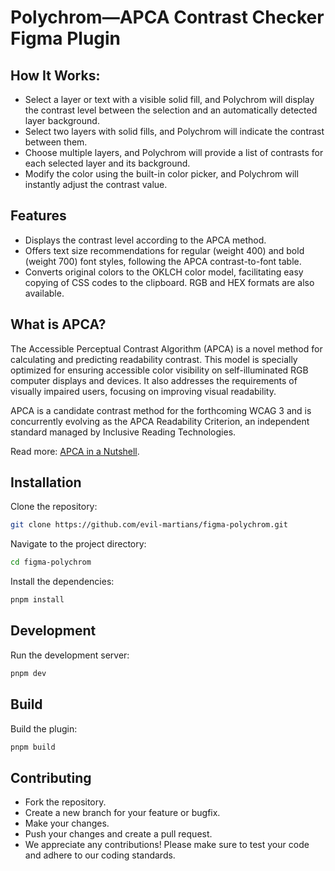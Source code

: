 # Polychrom—APCA Contrast Checker Figma Plugin

## How It Works:

- Select a layer or text with a visible solid fill, and Polychrom will display the contrast level between the selection and an automatically detected layer background.
- Select two layers with solid fills, and Polychrom will indicate the contrast between them.
- Choose multiple layers, and Polychrom will provide a list of contrasts for each selected layer and its background.
- Modify the color using the built-in color picker, and Polychrom will instantly adjust the contrast value.

## Features

- Displays the contrast level according to the APCA method.
- Offers text size recommendations for regular (weight 400) and bold (weight 700) font styles, following the APCA contrast-to-font table.
- Converts original colors to the OKLCH color model, facilitating easy copying of CSS codes to the clipboard. RGB and HEX formats are also available.

## What is APCA?

The Accessible Perceptual Contrast Algorithm (APCA) is a novel method for calculating and predicting readability contrast. This model is specially optimized for ensuring accessible color visibility on self-illuminated RGB computer displays and devices. It also addresses the requirements of visually impaired users, focusing on improving visual readability.

APCA is a candidate contrast method for the forthcoming WCAG 3 and is concurrently evolving as the APCA Readability Criterion, an independent standard managed by Inclusive Reading Technologies.

Read more: [APCA in a Nutshell](https://git.apcacontrast.com/documentation/APCA_in_a_Nutshell).

## Installation

Clone the repository:
```bash
git clone https://github.com/evil-martians/figma-polychrom.git
```

Navigate to the project directory:
```bash
cd figma-polychrom
```

Install the dependencies:
```bash
pnpm install
```

## Development

Run the development server:
```bash
pnpm dev
```

## Build

Build the plugin:
```bash
pnpm build
```

## Contributing

- Fork the repository.
- Create a new branch for your feature or bugfix.
- Make your changes.
- Push your changes and create a pull request.
- We appreciate any contributions! Please make sure to test your code and adhere to our coding standards.
